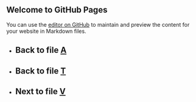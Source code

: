 ## Welcome to GitHub Pages

You can use the [editor on GitHub](https://github.com/samuelbetio/alphabet.file/edit/master/A/B/C/D/E/F/G/H/I/J/K/L/M/N/O/P/Q/R/S/T/U/README.md) to maintain and preview the content for your website in Markdown files.

- ## **Back** to file [A](../../../../../../../../../../../../../../../../../../../../../README.md)

- ## **Back** to file [T](../)
- ## **Next** to file [V](V/)




